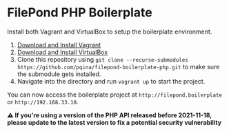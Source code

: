 # FilePond PHP Boilerplate

Install both Vagrant and VirtualBox to setup the boilerplate environment.

1. [Download and Install Vagrant](https://www.vagrantup.com/downloads.html)
2. [Download and Install VirtualBox](https://www.virtualbox.org/wiki/Downloads)
3. Clone this repository using `git clone --recurse-submodules https://github.com/pqina/filepond-boilerplate-php.git` to make sure the submodule gets installed.
4. Navigate into the directory and run `vagrant up` to start the project.

You can now access the boilerplate project at `http://filepond.boilerplate` or `http://192.168.33.10`.

**⚠️ If you're using a version of the PHP API released before 2021-11-18, please update to the latest version to fix a potential security vulnerability**
